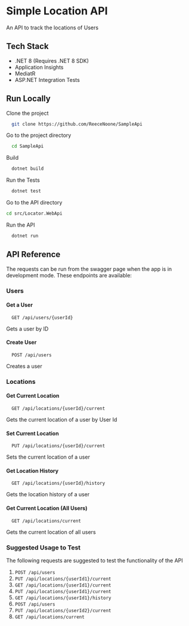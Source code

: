 
# Simple Location API

An API to track the locations of Users


## Tech Stack

- .NET 8 (Requires .NET 8 SDK)
- Application Insights
- MediatR
- ASP.NET Integration Tests


## Run Locally

Clone the project

```bash
  git clone https://github.com/ReeceNoone/SampleApi
```

Go to the project directory

```bash
  cd SampleApi
```

Build

```bash
  dotnet build
```

Run the Tests

```bash
  dotnet test
```


Go to the API directory

```bash
cd src/Locator.WebApi
```

Run the API

```bash
  dotnet run
```


## API Reference

The requests can be run from the swagger page when the app is in development mode. These endpoints are available:

### Users
#### Get a User

```http
  GET /api/users/{userId}
```

Gets a user by ID

#### Create User

```http
  POST /api/users
```

Creates a user

### Locations

#### Get Current Location

```http
  GET /api/locations/{userId}/current
```

Gets the current location of a user by User Id

#### Set Current Location

```http
  PUT /api/locations/{userId}/current
```

Sets the current location of a user

#### Get Location History

```http
  GET /api/locations/{userId}/history
```

Gets the location history of a user

#### Get Current Location (All Users)

```http
  GET /api/locations/current
```

Gets the current location of all users


### Suggested Usage to Test

The following requests are suggested to test the functionality of the API

1. ```POST /api/users```
2. ```PUT /api/locations/{userId1}/current```
3. ```GET /api/locations/{userId1}/current```
4. ```PUT /api/locations/{userId1}/current```
5. ```GET /api/locations/{userId1}/history```
6. ```POST /api/users```
2. ```PUT /api/locations/{userId2}/current```
7. ```GET /api/locations/current```